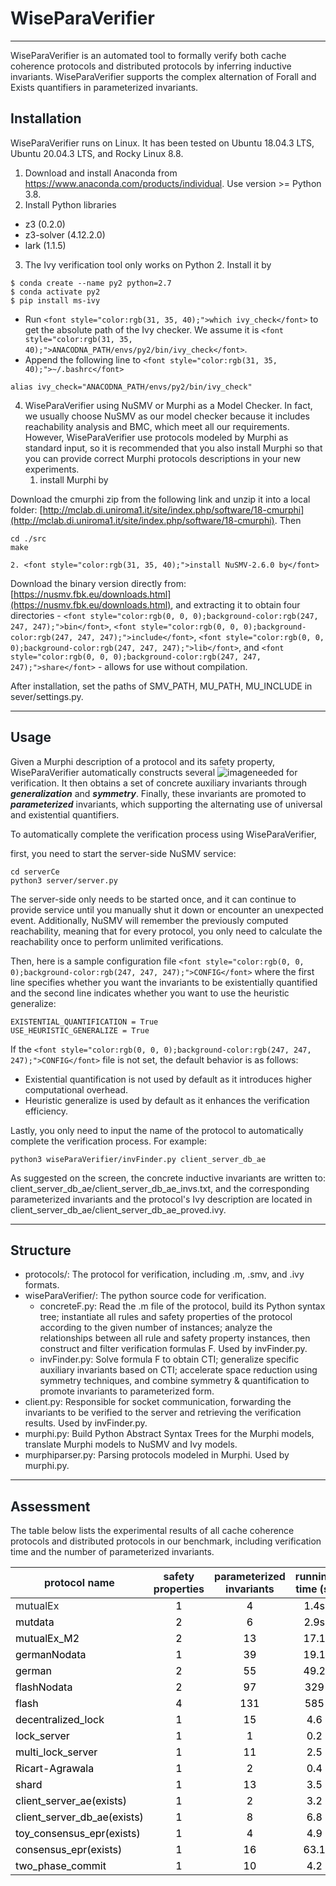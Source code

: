 # <font style="color:rgb(31, 35, 40);">WiseParaVerifier</font>
---

<font style="color:rgb(31, 35, 40);">WiseParaVerifier is an automated tool to formally verify both cache coherence protocols and  distributed protocols by inferring inductive invariants. WiseParaVerifier supports the complex alternation of Forall and Exists quantifiers in parameterized invariants.</font>

## <font style="color:rgb(31, 35, 40);">Installation</font>
<font style="color:rgb(31, 35, 40);">WiseParaVerifier runs on Linux. It has been tested on Ubuntu 18.04.3 LTS, Ubuntu 20.04.3 LTS, and Rocky Linux 8.8.</font>

1. <font style="color:rgb(31, 35, 40);">Download and install Anaconda from </font>[<font style="color:rgb(31, 35, 40);">https://www.anaconda.com/products/individual</font>](https://www.anaconda.com/products/individual)<font style="color:rgb(31, 35, 40);">. Use version >= Python 3.8.</font>
2. <font style="color:rgb(31, 35, 40);">Install Python libraries</font>
+ z3 (0.2.0)
+ z3-solver (4.12.2.0)
+ lark (1.1.5)
3. <font style="color:rgb(31, 35, 40);">The Ivy verification tool only works on Python 2. Install it by</font>

```plain
$ conda create --name py2 python=2.7
$ conda activate py2
$ pip install ms-ivy
```

+ <font style="color:rgb(31, 35, 40);">Run</font><font style="color:rgb(31, 35, 40);"> </font>`<font style="color:rgb(31, 35, 40);">which ivy_check</font>`<font style="color:rgb(31, 35, 40);"> </font><font style="color:rgb(31, 35, 40);">to get the absolute path of the Ivy checker. We assume it is</font><font style="color:rgb(31, 35, 40);"> </font>`<font style="color:rgb(31, 35, 40);">ANACODNA_PATH/envs/py2/bin/ivy_check</font>`<font style="color:rgb(31, 35, 40);">.</font>
+ <font style="color:rgb(31, 35, 40);">Append the following line to</font><font style="color:rgb(31, 35, 40);"> </font>`<font style="color:rgb(31, 35, 40);">~/.bashrc</font>`

```plain
alias ivy_check="ANACODNA_PATH/envs/py2/bin/ivy_check"
```

4. <font style="color:rgb(31, 35, 40);">WiseParaVerifier using NuSMV or Murphi as a Model Checker. In fact, we usually choose NuSMV as our model checker because it includes reachability analysis and BMC, which meet all our requirements. However, WiseParaVerifier use protocols modeled by Murphi as standard input, so it is recommended that you also install Murphi so that you can provide correct Murphi protocols descriptions in your new experiments.</font>
    1. <font style="color:rgb(31, 35, 40);">install Murphi by</font>

<font style="color:rgb(31, 35, 40);">Download the cmurphi zip from the following link and unzip it into a local folder: </font>[http://mclab.di.uniroma1.it/site/index.php/software/18-cmurphi](http://mclab.di.uniroma1.it/site/index.php/software/18-cmurphi)<font style="color:rgb(31, 35, 40);">. Then</font>

```plain
cd ./src
make
```

    2. <font style="color:rgb(31, 35, 40);">install NuSMV-2.6.0 by</font>

<font style="color:rgb(31, 35, 40);">Download the binary version directly from: </font>[https://nusmv.fbk.eu/downloads.html](https://nusmv.fbk.eu/downloads.html)<font style="color:rgb(31, 35, 40);">, and extracting it to obtain four directories - </font>`<font style="color:rgb(0, 0, 0);background-color:rgb(247, 247, 247);">bin</font>`<font style="color:rgb(31, 35, 40);">, </font>`<font style="color:rgb(0, 0, 0);background-color:rgb(247, 247, 247);">include</font>`<font style="color:rgb(31, 35, 40);">, </font>`<font style="color:rgb(0, 0, 0);background-color:rgb(247, 247, 247);">lib</font>`<font style="color:rgb(31, 35, 40);">, and </font>`<font style="color:rgb(0, 0, 0);background-color:rgb(247, 247, 247);">share</font>`<font style="color:rgb(31, 35, 40);"> - allows for use without compilation.</font>

<font style="color:rgb(31, 35, 40);">After installation, set the paths of SMV_PATH, MU_PATH, MU_INCLUDE in sever/settings.py.</font>

---

## <font style="color:rgb(31, 35, 40);">Usage</font>
<font style="color:rgb(31, 35, 40);">Given a Murphi description of a protocol and its safety property, WiseParaVerifier automatically constructs several </font>![image](https://cdn.nlark.com/yuque/__latex/7aaf2781990aa336d909f7ebd32e2f69.svg)<font style="color:rgb(31, 35, 40);">needed for verification. It then obtains a set of concrete auxiliary invariants through </font>_**<font style="color:rgb(31, 35, 40);">generalization</font>**_<font style="color:rgb(31, 35, 40);"> and </font>_**<font style="color:rgb(31, 35, 40);">symmetry</font>**_<font style="color:rgb(31, 35, 40);">. Finally, these invariants are promoted to </font>_**<font style="color:rgb(31, 35, 40);">parameterized</font>**_<font style="color:rgb(31, 35, 40);"> invariants, which supporting the alternating use of universal and existential quantifiers.</font>

<font style="color:rgb(31, 35, 40);">To automatically complete the verification process using WiseParaVerifier, </font>

<font style="color:rgb(31, 35, 40);">first, you need to start the server-side NuSMV service: </font>

```plain
cd serverCe
python3 server/server.py
```

<font style="color:rgb(31, 35, 40);">The server-side only needs to be started once, and it can continue to provide service until you manually shut it down or encounter an unexpected event. Additionally, NuSMV will remember the previously computed reachability, meaning that for every protocol, you only need to calculate the reachability once to perform unlimited verifications.</font>

<font style="color:rgb(31, 35, 40);">Then, here is a sample configuration file </font>`<font style="color:rgb(0, 0, 0);background-color:rgb(247, 247, 247);">CONFIG</font>`<font style="color:rgb(31, 35, 40);"> where the first line specifies whether you want the invariants to be existentially quantified and the second line indicates whether you want to use the heuristic generalize:</font>

```plain
EXISTENTIAL_QUANTIFICATION = True
USE_HEURISTIC_GENERALIZE = True
```

<font style="color:rgb(31, 35, 40);">If the </font>`<font style="color:rgb(0, 0, 0);background-color:rgb(247, 247, 247);">CONFIG</font>`<font style="color:rgb(31, 35, 40);"> file is not set, the default behavior is as follows:</font>

+ <font style="color:rgb(31, 35, 40);">Existential quantification is not used by default as it introduces higher computational overhead.</font>
+ <font style="color:rgb(31, 35, 40);">Heuristic generalize is used by default as it enhances the verification efficiency.</font>

<font style="color:rgb(31, 35, 40);">Lastly, you only need to input the name of the protocol to automatically complete the verification process. For example: </font>

```plain
python3 wiseParaVerifier/invFinder.py client_server_db_ae
```

<font style="color:rgb(31, 35, 40);">As suggested on the screen, the concrete inductive invariants are written to: client_server_db_ae/client_server_db_ae_invs.txt,  and the corresponding parameterized invariants and the protocol's Ivy description are located in client_server_db_ae/client_server_db_ae_proved.ivy.</font>

---

## <font style="color:rgb(31, 35, 40);">Structure</font>
+ <font style="color:rgb(31, 35, 40);">protocols/: The protocol for verification, including .m, .smv, and .ivy formats.</font>
+ <font style="color:rgb(31, 35, 40);">wiseParaVerifier/: The python source code for verification.</font>
    - <font style="color:rgb(31, 35, 40);">concreteF.py: Read the .m file of the protocol, build its Python syntax tree; instantiate all rules and safety properties of the protocol according to the given number of instances; analyze the relationships between all rule and safety property instances, then construct and filter verification formulas F. Used by </font>invFinder.py.
    - <font style="color:rgb(31, 35, 40);">invFinder.py: Solve formula F to obtain CTI; generalize specific auxiliary invariants based on CTI; accelerate space reduction using symmetry techniques, and combine symmetry & quantification to promote invariants to parameterized form.</font>
+ <font style="color:rgb(31, 35, 40);">client.py: Responsible for socket communication, forwarding the invariants to be verified to the server and retrieving the verification results. Used by </font>invFinder.py.
+ <font style="color:rgb(31, 35, 40);">murphi.py: Build Python Abstract Syntax Trees for the Murphi models, translate Murphi models to NuSMV and Ivy models.</font>
+ <font style="color:rgb(31, 35, 40);">murphiparser.py: Parsing protocols modeled in Murphi. Used by murphi.py.</font>

---

## <font style="color:rgb(31, 35, 40);">Assessment</font>
<font style="color:rgb(31, 35, 40);">The table below lists the experimental results of all cache coherence protocols and distributed protocols in our benchmark, including verification time and the number of parameterized invariants.</font>

| <font style="color:rgb(31, 35, 40);">protocol name</font> | <font style="color:rgb(31, 35, 40);">safety properties</font> | <font style="color:rgb(31, 35, 40);">parameterized invariants</font> | <font style="color:rgb(31, 35, 40);">running time (s)</font> |
| --- | :---: | :---: | :---: |
| <font style="color:rgb(31, 35, 40);">mutualEx</font> | <font style="color:#000000;">1 </font> | <font style="color:#000000;">4</font> | <font style="color:#000000;">1.4s</font> |
| <font style="color:#000000;">mutdata</font> | <font style="color:#000000;">2 </font> | <font style="color:#000000;">6</font> | <font style="color:#000000;">2.9s</font> |
| <font style="color:#000000;">mutualEx_M2</font> | <font style="color:#000000;">2 </font> | <font style="color:#000000;">13</font> | <font style="color:#000000;">17.1</font> |
| <font style="color:#000000;">germanNodata</font> | <font style="color:#000000;">1 </font> | <font style="color:#000000;">39</font> | <font style="color:#000000;">19.1</font> |
| <font style="color:#000000;">german</font> | <font style="color:#000000;">2</font> | <font style="color:#000000;">55</font> | <font style="color:#000000;">49.2</font> |
| <font style="color:#000000;">flashNodata</font> | <font style="color:#000000;">2 </font> | <font style="color:#000000;">97</font> | <font style="color:#000000;">329</font> |
| <font style="color:#000000;">flash</font> | <font style="color:#000000;">4 </font> | <font style="color:#000000;">131</font> | <font style="color:#000000;">585</font> |
| <font style="color:#000000;">decentralized_lock</font> | <font style="color:#000000;">1 </font> | <font style="color:#000000;">15</font> | <font style="color:#000000;">4.6</font> |
| <font style="color:#000000;">lock_server</font> | <font style="color:#000000;">1 </font> | <font style="color:#000000;">1</font> | <font style="color:#000000;">0.2</font> |
| <font style="color:#000000;">multi_lock_server</font> | <font style="color:#000000;">1 </font> | <font style="color:#000000;">11</font> | <font style="color:#000000;">2.5</font> |
| <font style="color:#000000;">Ricart-Agrawala</font> | <font style="color:#000000;">1 </font> | <font style="color:#000000;">2</font> | <font style="color:#000000;">0.4</font> |
| <font style="color:#000000;">shard</font> | <font style="color:#000000;">1 </font> | <font style="color:#000000;">13</font> | <font style="color:#000000;">3.5</font> |
| <font style="color:#000000;">client_server_ae(exists)</font> | <font style="color:#000000;">1 </font> | <font style="color:#000000;"> 2</font> | <font style="color:#000000;">3.2</font> |
| <font style="color:#000000;">client_server_db_ae(exists)</font> | <font style="color:#000000;">1 </font> | <font style="color:#000000;">8</font> | <font style="color:#000000;">6.8</font> |
| <font style="color:#000000;">toy_consensus_epr(exists)</font> | <font style="color:#000000;">1 </font> | <font style="color:#000000;">4</font> | <font style="color:#000000;">4.9</font> |
| <font style="color:#000000;">consensus_epr(exists)</font> | <font style="color:#000000;">1 </font> | <font style="color:#000000;">16</font> | <font style="color:#000000;">63.1</font> |
| <font style="color:#000000;">two_phase_commit</font> | <font style="color:#000000;">1</font> | <font style="color:#000000;">10</font> | <font style="color:#000000;">4.2</font> |
















